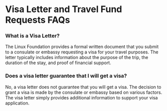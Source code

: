 # Visa Letter and Travel Fund Requests FAQs

### What is a Visa Letter?

The Linux Foundation provides a formal written document that you submit to a consulate or embassy requesting a visa for your travel purposes. The letter typically includes information about the purpose of the trip, the duration of the stay, and proof of financial support.

### Does a visa letter guarantee that I will get a visa?

No, a visa letter does not guarantee that you will get a visa. The decision to grant a visa is made by the consulate or embassy based on various factors. The visa letter simply provides additional information to support your visa application.


